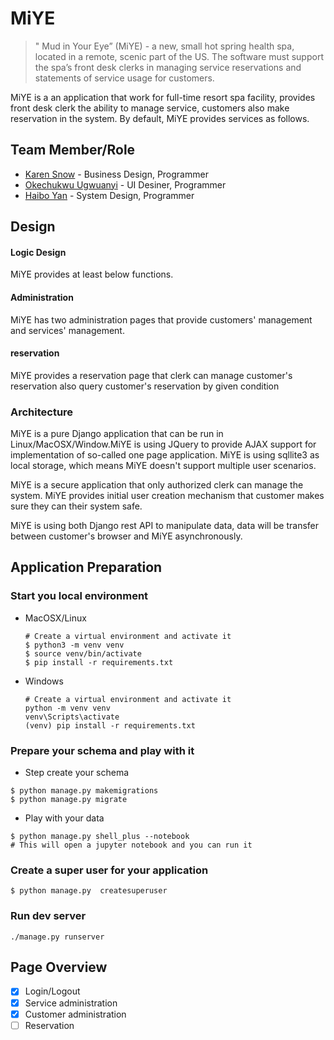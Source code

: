 # MiYE

> " Mud in Your Eye” (MiYE) - a new, small hot spring health spa, located in a remote, scenic part of the US. The software must support the spa’s front desk clerks in managing service reservations and statements of service usage for customers.

MiYE is a an application that work for full-time resort spa facility, provides front desk clerk the ability to manage service, customers also make reservation in the system.
By default, MiYE provides services as follows.

## Team Member/Role

* [Karen Snow](https://github.com/karensnow2019) - Business Design, Programmer
* [Okechukwu Ugwuanyi](https://github.com/okechukwuugwuanyi) - UI Desiner, Programmer
* [Haibo Yan](https://github.com/billyean) - System Design, Programmer

## Design

#### Logic Design

MiYE provides at least below functions.

#### Administration

MiYE has two administration pages that provide customers' management and services' management.

#### reservation

MiYE provides a reservation page that clerk can manage customer's reservation also query customer's reservation by given condition

### Architecture

MiYE is a pure Django application that can be run in Linux/MacOSX/Window.MiYE is using JQuery to provide AJAX support for implementation of so-called one page application. MiYE is using sqllite3 as local storage, which means MiYE doesn't support multiple user scenarios.

MiYE is a secure application that only authorized clerk can manage the system. MiYE provides initial user creation mechanism that customer makes sure they can their system safe.

MiYE is using both Django rest API to manipulate data, data will be transfer between customer's browser and MiYE asynchronously.

## Application Preparation

### Start you local environment

* MacOSX/Linux

  ```shell
  # Create a virtual environment and activate it
  $ python3 -m venv venv
  $ source venv/bin/activate
  $ pip install -r requirements.txt
  ```

* Windows

  ```shell
  # Create a virtual environment and activate it
  python -m venv venv
  venv\Scripts\activate
  (venv) pip install -r requirements.txt
  ```

### Prepare your schema and play with it

* Step create your schema
```shell
$ python manage.py makemigrations
$ python manage.py migrate
```

* Play with your data
```shell
$ python manage.py shell_plus --notebook
# This will open a jupyter notebook and you can run it
```

### Create a super user for your application
```shell
$ python manage.py  createsuperuser
```

### Run dev server

```shell
./manage.py runserver
```

## Page Overview

* [X] Login/Logout
* [X] Service administration
* [X] Customer administration
* [ ] Reservation
